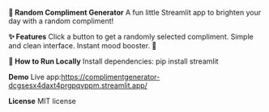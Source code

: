 __💖 Random Compliment Generator__
A fun little Streamlit app to brighten your day with a random compliment!

__✨ Features__
Click a button to get a randomly selected compliment.
Simple and clean interface.
Instant mood booster. 🌟


__🚀 How to Run Locally__
Install dependencies:
pip install streamlit

__Demo__
Live app:https://complimentgenerator-dcgsesx4daxt4prgpqvppm.streamlit.app/

__License__
MIT license
